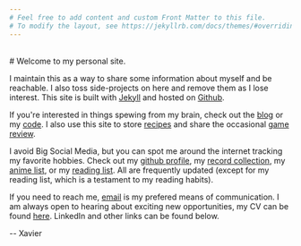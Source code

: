 ```yaml
---
# Feel free to add content and custom Front Matter to this file.
# To modify the layout, see https://jekyllrb.com/docs/themes/#overriding-theme-defaults
---
```


<br>
# Welcome to my personal site.
<br>

I maintain this as a way to share some information about myself and be reachable. I also toss side-projects on here and remove them as I lose interest. This site is built with [Jekyll](https://jekyllrb.com/) and hosted on [Github](https://github.com/xhocquet/xhocquet.github.io).

If you're interested in things spewing from my brain, check out the [blog](/reflections) or my [code](/code). I also use this site to store [recipes](/recipes) and share the occasional [game review](/reviews).

I avoid Big Social Media, but you can spot me around the internet tracking my favorite hobbies. Check out my [github profile](https://github.com/xhocquet), my [record collection](http://www.discogs.com/user/meesles/collection), my [anime list](https://anilist.co/user/meesles/animelist), or my [reading list](https://www.goodreads.com/review/list/52019754-xavier-hocquet). All are frequently updated (except for my reading list, which is a testament to my reading habits).

If you need to reach me, [email](mailto:xhocquet@gmail.com) is my prefered means of communication. I am always open to hearing about exciting new opportunities, my CV can be found [here](https://docs.google.com/document/d/1NkF057FcXJHJ0WFpiFlqJ3t80GODgBVdQNpsUFtZEBs/edit?usp=sharing). LinkedIn and other links can be found below.

-- Xavier
